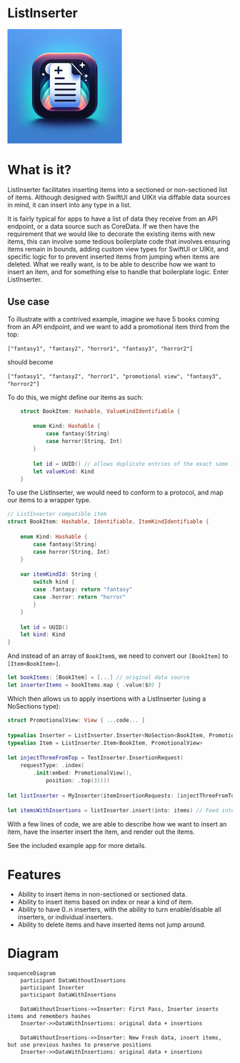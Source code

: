 # ListInserter

![icon](icon.png)

# What is it?

ListInserter facilitates inserting items into a sectioned or non-sectioned list of items. Although designed with SwiftUI and UIKit via diffable data sources in mind, it can insert into any type in a list.

It is fairly typical for apps to have a list of data they receive from an API endpoint, or a data source such as CoreData. If we then have the requirement that we would like to decorate the existing items with new items, this can involve some tedious boilerplate code that involves ensuring items remain in bounds, adding custom view types for SwiftUI or UIKit, and specific logic for to prevent inserted items from jumping when items are deleted. What we really want, is to be able to describe how we want to insert an item, and for something else to handle that boilerplate logic. Enter ListInserter.

## Use case

To illustrate with a contrived example, imagine we have 5 books coming from an API endpoint, and we want to add a promotional item third from the top:

`["fantasy1", "fantasy2", "horror1", "fantasy3", "horror2"]`

should become

`["fantasy1", "fantasy2", "horror1", "promotional view", "fantasy3", "horror2"]`

To do this, we might define our items as such:

```swift
    struct BookItem: Hashable, ValueKindIdentifiable {
        
        enum Kind: Hashable {
            case fantasy(String)
            case horror(String, Int)
        }
            
        let id = UUID() // allows duplicate entries of the exact same item
        let valueKind: Kind
    }
```

To use the ListInserter, we would need to conform to a protocol, and map our items to a wrapper type.

```swift
// ListInserter compatible item
struct BookItem: Hashable, Identifiable, ItemKindIdentifiable {
    
    enum Kind: Hashable {
        case fantasy(String)
        case horror(String, Int)
    }
    
    var itemKindId: String {
        switch kind {
        case .fantasy: return "fantasy"
        case .horror: return "horror"
        }
    }
    
    let id = UUID()
    let kind: Kind
}
```

And instead of an array of `BookItem`s, we need to convert our `[BookItem]` to `[Item<BookItem>]`.

```swift
let bookItems: [BookItem] = [...] // original data source
let inserterItems = bookItems.map { .value($0) }
```

Which then allows us to apply insertions with a ListInserter (using a NoSections type):

```swift
struct PromotionalView: View { ...code... }

typealias Inserter = ListInserter.Inserter<NoSection<BookItem, PromotionalView>>
typealias Item = ListInserter.Item<BookItem, PromotionalView>

let injectThreeFromTop = TestInserter.InsertionRequest(
    requestType: .index(
        .init(embed: PromotionalView(),
            position: .top(3))))

let listInserter = MyInserter(itemInsertionRequests: [injectThreeFromTop])

let itemsWithInsertions = listInserter.insert(into: items) // Feed into UI
```

With a few lines of code, we are able to describe how we want to insert an item, have the inserter insert the item, and render out the items.

See the included example app for more details.

# Features
- Ability to insert items in non-sectioned or sectioned data.
- Ability to insert items based on index or near a kind of item.
- Ability to have 0..n inserters, with the ability to turn enable/disable all inserters, or individual inserters.
- Ability to delete items and have inserted items not jump around.

# Diagram

```mermaid
sequenceDiagram
    participant DataWithoutInsertions
    participant Inserter
    participant DataWithInsertions

    DataWithoutInsertions->>Inserter: First Pass, Inserter inserts items and remembers hashes
    Inserter->>DataWithInsertions: original data + insertions

    DataWithoutInsertions->>Inserter: New Fresh data, insert items, but use previous hashes to preserve positions
    Inserter->>DataWithInsertions: original data + insertions
```